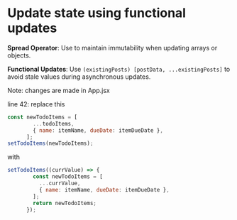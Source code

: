 # Update state using functional updates

**Spread Operator**: Use to maintain
immutability when updating arrays or
objects.

**Functional Updates**: Use
`(existingPosts) [postData, ...existingPosts]`
to avoid stale values during asynchronous
updates.


Note: changes are made in App.jsx

line 42: replace this
```js
const newTodoItems = [
        ...todoItems,
        { name: itemName, dueDate: itemDueDate },
      ];
setTodoItems(newTodoItems);
```

 with

```js
setTodoItems((currValue) => {
        const newTodoItems = [
          ...currValue,
          { name: itemName, dueDate: itemDueDate },
        ];
        return newTodoItems;
      });
```